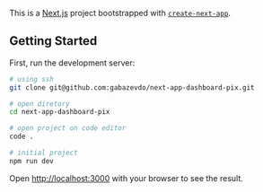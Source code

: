This is a [Next.js](https://nextjs.org/) project bootstrapped with [`create-next-app`](https://github.com/vercel/next.js/tree/canary/packages/create-next-app).

## Getting Started

First, run the development server:

```bash
# using ssh
git clone git@github.com:gabazevdo/next-app-dashboard-pix.git

# open diretory
cd next-app-dashboard-pix

# open project on code editor
code .

# initial project
npm run dev
```

Open [http://localhost:3000](http://localhost:3000) with your browser to see the result.


